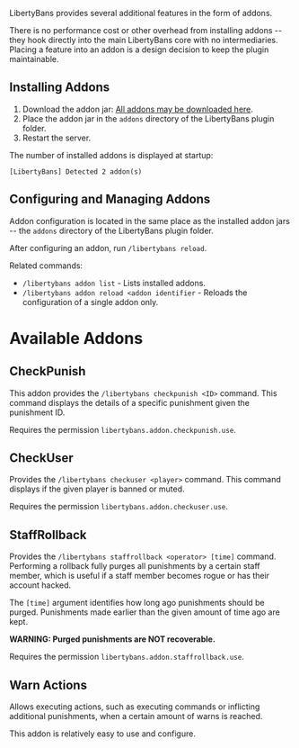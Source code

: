 
LibertyBans provides several additional features in the form of addons.

There is no performance cost or other overhead from installing addons -- they hook directly into the main LibertyBans core with no intermediaries. Placing a feature into an addon is a design decision to keep the plugin maintainable.

## Installing Addons

1. Download the addon jar: [All addons may be downloaded here](https://ci.hahota.net/job/LibertyBans/).
2. Place the addon jar in the `addons` directory of the LibertyBans plugin folder.
3. Restart the server.

The number of installed addons is displayed at startup:
```
[LibertyBans] Detected 2 addon(s)
```

## Configuring and Managing Addons

Addon configuration is located in the same place as the installed addon jars -- the `addons` directory of the LibertyBans plugin folder.

After configuring an addon, run `/libertybans reload`.

Related commands:
* `/libertybans addon list` - Lists installed addons.
* `/libertybans addon reload <addon identifier` - Reloads the configuration of a single addon only.

# Available Addons

## CheckPunish

This addon provides the `/libertybans checkpunish <ID>` command. This command displays the details of a specific punishment given the punishment ID.

Requires the permission `libertybans.addon.checkpunish.use`.

## CheckUser

Provides the `/libertybans checkuser <player>` command. This command displays if the given player is banned or muted.

Requires the permission `libertybans.addon.checkuser.use`.

## StaffRollback

Provides the `/libertybans staffrollback <operator> [time]` command. Performing a rollback fully purges all punishments by a certain staff member, which is useful if a staff member becomes rogue or has their account hacked.

The `[time]` argument identifies how long ago punishments should be purged. Punishments made earlier than the given amount of time ago are kept.

**WARNING: Purged punishments are NOT recoverable.**

Requires the permission `libertybans.addon.staffrollback.use`.

## Warn Actions

Allows executing actions, such as executing commands or inflicting additional punishments, when a certain amount of warns is reached.

This addon is relatively easy to use and configure.
